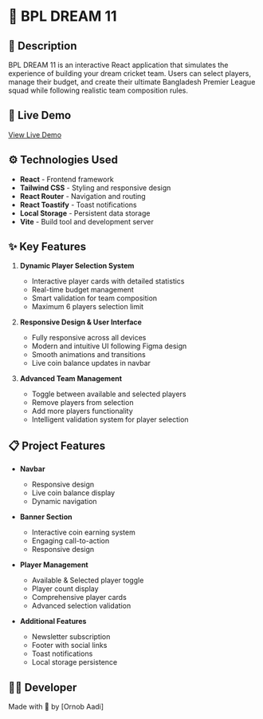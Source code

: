 # 🏏 BPL DREAM 11

## 📝 Description

BPL DREAM 11 is an interactive React application that simulates the experience of building your dream cricket team. Users can select players, manage their budget, and create their ultimate Bangladesh Premier League squad while following realistic team composition rules.

## 🚀 Live Demo

[View Live Demo](https://your-demo-link.netlify.app)

## ⚙️ Technologies Used

- **React** - Frontend framework
- **Tailwind CSS** - Styling and responsive design
- **React Router** - Navigation and routing
- **React Toastify** - Toast notifications
- **Local Storage** - Persistent data storage
- **Vite** - Build tool and development server

## ✨ Key Features

1. **Dynamic Player Selection System**
   - Interactive player cards with detailed statistics
   - Real-time budget management
   - Smart validation for team composition
   - Maximum 6 players selection limit

2. **Responsive Design & User Interface**
   - Fully responsive across all devices
   - Modern and intuitive UI following Figma design
   - Smooth animations and transitions
   - Live coin balance updates in navbar

3. **Advanced Team Management**
   - Toggle between available and selected players
   - Remove players from selection
   - Add more players functionality
   - Intelligent validation system for player selection


## 📋 Project Features

- **Navbar**
  - Responsive design
  - Live coin balance display
  - Dynamic navigation

- **Banner Section**
  - Interactive coin earning system
  - Engaging call-to-action
  - Responsive design

- **Player Management**
  - Available & Selected player toggle
  - Player count display
  - Comprehensive player cards
  - Advanced selection validation

- **Additional Features**
  - Newsletter subscription
  - Footer with social links
  - Toast notifications
  - Local storage persistence

## 👨‍💻 Developer

Made with 💖 by [Ornob Aadi]